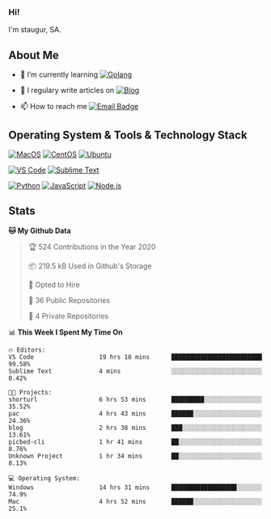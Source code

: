 ### Hi!

I'm staugur, SA.

## About Me

- 🌱 I’m currently learning [![Golang](https://img.shields.io/badge/-Go-7fd5ea?logo=go)](https:/golang.org/)

- 📝 I regulary write articles on [![Blog](https://img.shields.io/badge/-Blog-629ccd?style=for-the-badge&logo=python&logoColor=ffffff)](https://blog.saintic.com)

- 📫 How to reach me [![Email Badge](https://img.shields.io/badge/-email-c14438?style=for-the-badge&logo=Gmail&logoColor=ffffff)](mailto:me@tcw.im)

## Operating System & Tools & Technology Stack

[![MacOS](https://img.shields.io/badge/macOS-Catalina-292e33?style=flat-square&logo=apple&logoColor=ffffff)](https://www.apple.com/macos/catalina/)
[![CentOS](https://img.shields.io/badge/CentOS-7.0-292e33?style=flat-square&logo=CentOS&logoColor=)](https://www.centos.org/)
[![Ubuntu](https://img.shields.io/badge/Ubuntu-18-292e33?style=flat-square&logo=Ubuntu&logoColor=e95420)](https://www.ubuntu.com/)

[![VS Code](https://img.shields.io/badge/IDE-VSCode-292e33?style=flat-square&logo=Visual-studio-code)](https://code.visualstudio.com/)
[![Sublime Text](https://img.shields.io/badge/IDE-SublimeText-black?style=flat-square&logo=Sublime+Text)](https://www.sublimetext.com/)


[![Python](https://img.shields.io/badge/-Python-3776AB?style=flat-square&logo=python&logoColor=ffffff)](https://www.python.org/)
[![JavaScript](https://img.shields.io/badge/-JavaScript-%23F7DF1C?style=flat-square&logo=javascript&logoColor=000000&labelColor=%23F7DF1C&color=%23FFCE5A)](https://www.javascript.com/)
[![Node.js](https://img.shields.io/badge/-Node.js-00ADD8?style=flat-square&logo=node.js&logoColor=ffffff)](https://nodejs.org/)

## Stats

<!--START_SECTION:waka-->
**🐱 My Github Data** 

> 🏆 524 Contributions in the Year 2020
 > 
> 📦 219.5 kB Used in Github's Storage 
 > 
> 💼 Opted to Hire
 > 
> 📜 36 Public Repositories 
 > 
> 🔑 4 Private Repositories  

📊 **This Week I Spent My Time On** 

```text
🔥 Editors: 
VS Code                  19 hrs 18 mins      █████████████████████████   99.58% 
Sublime Text             4 mins              ░░░░░░░░░░░░░░░░░░░░░░░░░   0.42%

🐱‍💻 Projects: 
shorturl                 6 hrs 53 mins       █████████░░░░░░░░░░░░░░░░   35.52% 
pac                      4 hrs 43 mins       ██████░░░░░░░░░░░░░░░░░░░   24.36% 
blog                     2 hrs 38 mins       ███░░░░░░░░░░░░░░░░░░░░░░   13.61% 
picbed-cli               1 hr 41 mins        ██░░░░░░░░░░░░░░░░░░░░░░░   8.76% 
Unknown Project          1 hr 34 mins        ██░░░░░░░░░░░░░░░░░░░░░░░   8.13%

💻 Operating System: 
Windows                  14 hrs 31 mins      ██████████████████░░░░░░░   74.9% 
Mac                      4 hrs 52 mins       ██████░░░░░░░░░░░░░░░░░░░   25.1%

```


<!--END_SECTION:waka-->
